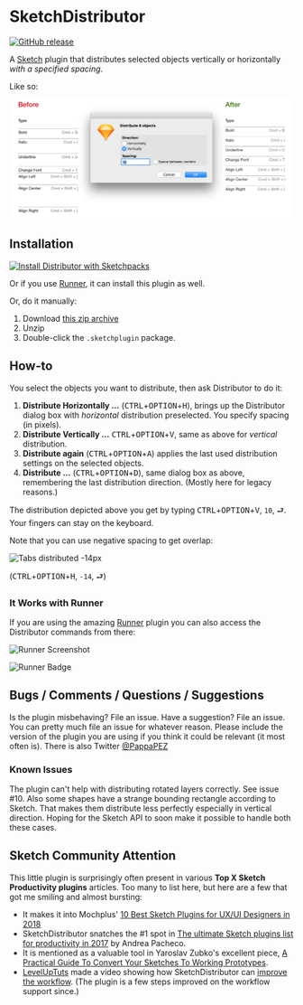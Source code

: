 # SketchDistributor

[![GitHub release](https://img.shields.io/badge/Works%20with-Sketch%20Runner-blue.svg?colorB=308ADF)](http://bit.ly/SketchRunnerWebsite)

A [Sketch](https://sketchapp.com) plugin that distributes selected objects vertically or horizontally *with a specified spacing*.

Like so:

![Distributor in action](distribution.png "Distribution by pixel")

## Installation

[![Install Distributor with Sketchpacks](https://sketchpacks-com.s3.amazonaws.com/assets/badges/sketchpacks-badge-install.png "Install Distributor with Sketchpacks")](https://sketchpacks.com/PEZ/SketchDistributor/install)

Or if you use [Runner](https://bit.ly/SketchRunnerWebsite), it can install this plugin as well.

Or, do it manually:

1. Download [this zip archive](https://github.com/PEZ/SketchDistributor/archive/master.zip)
2. Unzip
3. Double-click the `.sketchplugin` package.

## How-to

You select the objects you want to distribute, then ask Distributor to do it:

1. **Distribute Horizontally …** (<kbd>CTRL</kbd>+<kbd>OPTION</kbd>+<kbd>H</kbd>), brings up the Distributor dialog box with *horizontal* distribution preselected. You specify spacing (in pixels).
1. **Distribute Vertically …** <kbd>CTRL</kbd>+<kbd>OPTION</kbd>+<kbd>V</kbd>, same as above for *vertical* distribution.
1. **Distribute again** (<kbd>CTRL</kbd>+<kbd>OPTION</kbd>+<kbd>A</kbd>) applies the last used distribution settings on the selected objects.
1. **Distribute …** (<kbd>CTRL</kbd>+<kbd>OPTION</kbd>+<kbd>D</kbd>), same dialog box as above, remembering the last distribution direction. (Mostly here for legacy reasons.)

The distribution depicted above you get by typing <kbd>CTRL</kbd>+<kbd>OPTION</kbd>+<kbd>V</kbd>, `10`, <kbd>⮐</kbd>. Your fingers can stay on the keyboard.

Note that you can use negative spacing to get overlap:

![Tabs distributed -14px](tabs.png "Using -14px")

(<kbd>CTRL</kbd>+<kbd>OPTION</kbd>+<kbd>H</kbd>, `-14`, <kbd>⮐</kbd>)

### It Works with Runner

If you are using the amazing [Runner](https://bit.ly/SketchRunnerWebsite) plugin you can also access the Distributor commands from there:

![Runner Screenshot](runner-screenshot.png "The Distributor commands in Runner")

![Runner Badge](https://sketchrunner.com/img/badge_blue.png "Works with Sketch Runner")

## Bugs / Comments / Questions / Suggestions

Is the plugin misbehaving? File an issue. Have a suggestion? File an issue. You can pretty much file an issue for whatever reason. Please include the version of the plugin you are using if you think it could be relevant (it most often is). There is also Twitter [@PappaPEZ](https://twitter.com/pappapez)

### Known Issues

The plugin can't help with distributing rotated layers correctly. See issue #10. Also some shapes have a strange bounding rectangle according to Sketch. That makes them distribute less perfectly especially in vertical direction. Hoping for the Sketch API to soon make it possible to handle both these cases.

## Sketch Community Attention

This little plugin is surprisingly often present in various **Top X Sketch Productivity plugins** articles. Too many to list here, but here are a few that got me smiling and almost bursting:

* It makes it into Mochplus' [10 Best Sketch Plugins for UX/UI Designers in 2018](https://www.mockplus.com/blog/post/best-sketch-plugins-for-ui-ux-designers)
* SketchDistributor snatches the #1 spot in [The ultimate Sketch plugins list for productivity in 2017](https://blog.prototypr.io/the-ultimate-list-that-you-need-of-plugins-for-sketch-fb59d4dedb87#.h0ya2d8ib) by Andrea Pacheco.
* It is mentioned as a valuable tool in Yaroslav Zubko's excellent piece, [A Practical Guide To Convert Your Sketches To Working Prototypes](https://stories.uplabs.com/a-practical-guide-to-convert-your-sketches-to-working-prototypes-5b1a732d1eb5#.t5cry3g8x).
* [LevelUpTuts](https://www.youtube.com/channel/UCyU5wkjgQYGRB0hIHMwm2Sg) made a video showing how SketchDistributor can [improve the workflow](https://www.youtube.com/watch?v=BzZKMQe1qQk). (The plugin is a few steps improved on the workflow support since.)
